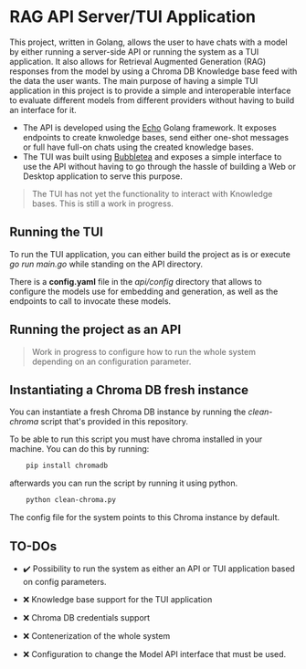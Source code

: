 # RAG API Server/TUI Application

This project, written in Golang, allows the user to have chats with a model by either running a server-side API or
running the system as a TUI application.
It also allows for Retrieval Augmented Generation (RAG) responses from the model by using a Chroma DB Knowledge base feed
with the data the user wants.
The main purpose of having a simple TUI application in this project is to provide a simple and interoperable interface to evaluate different models from different providers without having to build an interface for it.

-   The API is developed using the [Echo](https://echo.labstack.com) Golang framework. It exposes endpoints to create knwoledge bases, send either one-shot messages or full have full-on chats using the created knowledge bases.
- The TUI was built using [Bubbletea](https://github.com/charmbracelet/bubbletea) and exposes a simple interface to use the API without having to go through the hassle of building a Web or Desktop application to serve this purpose.

> The TUI has not yet the functionality to interact with Knowledge bases. This is still a work in progress.


## Running the TUI

To run the TUI application, you can either build the project as is or execute *go run main.go* while standing on the API
directory.

There is a **config.yaml** file in the *api/config* directory that allows to configure the models use for embedding and generation, as well as the endpoints to call to invocate these models.

## Running the project as an API

> Work in progress to configure how to run the whole system depending on an configuration parameter.

## Instantiating a Chroma DB fresh instance

You can instantiate a fresh Chroma DB instance by running the *clean-chroma* script that's provided in this repository.

To be able to run this script you must have chroma installed in your machine. You can do this by running:

```bash
    pip install chromadb
```

afterwards you can run the script by running it using python.

```bash
    python clean-chroma.py
```

The config file for the system points to this Chroma instance by default.

## TO-DOs

- :heavy_check_mark:  Possibility to run the system as either an API or TUI application based on config parameters.

- :x: Knowledge base support for the TUI application

- :x: Chroma DB credentials support

- :x: Contenerization of the whole system 

- :x: Configuration to change the Model API interface that must be used.


